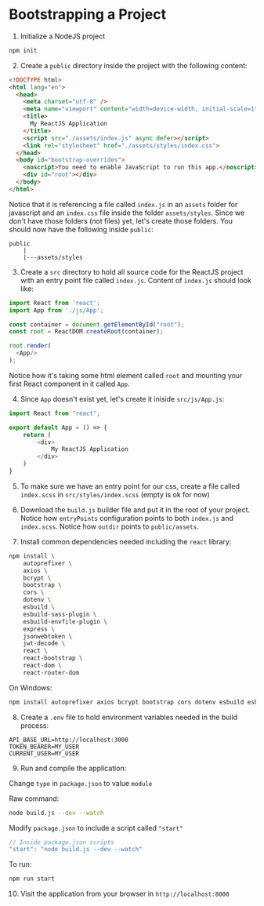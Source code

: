 # Bootstrapping a Project

1. Initialize a NodeJS project

```bash
npm init
```

2. Create a `public` directory inside the project with the following content:

```html
<!DOCTYPE html>
<html lang="en">
  <head>
    <meta charset="utf-8" />
    <meta name="viewport" content="width=device-width, initial-scale=1" />
    <title>
      My ReactJS Application
    </title>
    <script src="./assets/index.js" async defer></script>
    <link rel="stylesheet" href="./assets/styles/index.css">
  </head>
  <body id="bootstrap-overrides">
    <noscript>You need to enable JavaScript to run this app.</noscript>
    <div id="root"></div>
  </body>
</html>
```

Notice that it is referencing a file called `index.js` in an `assets` folder for javascript and an `index.css` file inside the folder `assets/styles`. Since we don't have those folders (not files) yet, let's create those folders. You should now have the following inside `public`:

```
public
    |
    |---assets/styles
```

3. Create a `src` directory to hold all source code for the ReactJS project with an entry point file called `index.js`. Content of `index.js` should look like:

```js
import React from 'react';
import App from './js/App';

const container = document.getElementById("root");
const root = ReactDOM.createRoot(container);

root.render(
  <App/>
);
```

Notice how it's taking some html element called `root` and mounting your first React component in it called `App`.

4. Since `App` doesn't exist yet, let's create it iniside `src/js/App.js`:

```js
import React from "react";

export default App = () => {
    return (
        <div>
            My ReactJS Application
        </div>
    )
}
```

5. To make sure we have an entry point for our css, create a file called `index.scss` in `src/styles/index.scss` (empty is ok for now)

6. Download the `build.js` builder file and put it in the root of your project. Notice how `entryPoints` configuration points to both `index.js` and `index.scss`. Notice how `outdir` points to `public/assets`.

7. Install common dependencies needed including the `react` library:

```bash
npm install \
    autoprefixer \
    axios \
    bcrypt \
    bootstrap \
    cors \
    dotenv \
    esbuild \
    esbuild-sass-plugin \
    esbuild-envfile-plugin \
    express \
    jsonwebtoken \
    jwt-decode \
    react \
    react-bootstrap \
    react-dom \
    react-router-dom
```

On Windows:

```bash
npm install autoprefixer axios bcrypt bootstrap cors dotenv esbuild esbuild-sass-plugin esbuild-envfile-plugin express jsonwebtoken jwt-decode react react-bootstrap react-dom react-router-dom
```

8. Create a `.env` file to hold environment variables needed in the build process:

```
API_BASE_URL=http://localhost:3000
TOKEN_BEARER=MY_USER
CURRENT_USER=MY_USER
```

9. Run and compile the application:

Change `type` in `package.json` to value `module`

Raw command:

```bash
node build.js --dev --watch
```

Modify `package.json` to include a script called `"start"`

```js
// Inside package.json scripts
"start": "node build.js --dev --watch"
```

To run:

```bash
npm run start
```

10. Visit the application from your browser in `http://localhost:8000`
